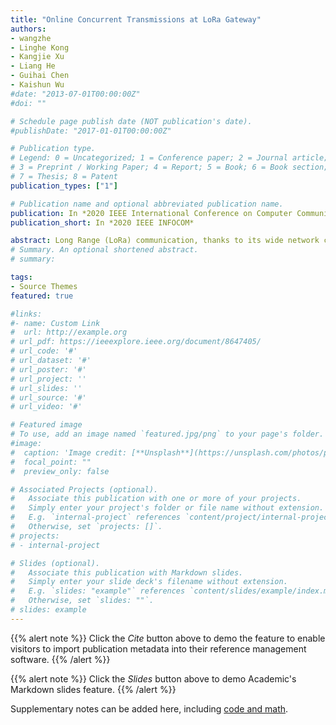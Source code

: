 ```yaml
---
title: "Online Concurrent Transmissions at LoRa Gateway"
authors:
- wangzhe
- Linghe Kong
- Kangjie Xu
- Liang He
- Guihai Chen
- Kaishun Wu
#date: "2013-07-01T00:00:00Z"
#doi: ""

# Schedule page publish date (NOT publication's date).
#publishDate: "2017-01-01T00:00:00Z"

# Publication type.
# Legend: 0 = Uncategorized; 1 = Conference paper; 2 = Journal article;
# 3 = Preprint / Working Paper; 4 = Report; 5 = Book; 6 = Book section;
# 7 = Thesis; 8 = Patent
publication_types: ["1"]

# Publication name and optional abbreviated publication name.
publication: In *2020 IEEE International Conference on Computer Communications*
publication_short: In *2020 IEEE INFOCOM*

abstract: Long Range (LoRa) communication, thanks to its wide network coverage and low energy operation, has attracted extensive attentions from both academia and industry. However, existing LoRa-based Wide Area Network (LoRaWAN) suffers from severe inter-network interference, due to the following two reasons. First, the densely-deployed LoRa ends usually share the same network configurations, such as spreading factor (SF), bandwidth (BW) and carrier frequency (CF), causing interference when operating in the vicinity. Second, LoRa is tailored for low-power devices, which excludes LoRaWAN from using the listen-before-talk (LBT) mechanisms commonly used in wireless communication technologies, such as WiFi and ZigBee —LoRaWAN has to use the duty-cycled medium access policy and thus being incapable of channel sensing or collision avoidance. To mitigate the inter-network interference, we propose a novel solution achieving the online concurrent transmissions at LoRa gateway, called OCT, which recovers collided packets at the gateway and thus improves LoRaWAN’s throughput. Moreover, OCT achieves the online concurrent transmission using only LoRa’s (de)modulation information, thus can be easily deployed at LoRa gateway. We have implemented and evaluated OCT on USRP platform and commodity LoRa ends, showing OCT achieves: (i) >90% packet reception rate (PRR), (ii) 3x10^{-3} bit error rate (BER), (iii) 2x and 3x throughput in the scenarios of two- and three- packet collisions respectively, and (iv) reducing 67% latency compared with state-of-the-art.
# Summary. An optional shortened abstract.
# summary:

tags:
- Source Themes
featured: true

#links:
#- name: Custom Link
#  url: http://example.org
# url_pdf: https://ieeexplore.ieee.org/document/8647405/
# url_code: '#'
# url_dataset: '#'
# url_poster: '#'
# url_project: ''
# url_slides: ''
# url_source: '#'
# url_video: '#'

# Featured image
# To use, add an image named `featured.jpg/png` to your page's folder. 
#image:
#  caption: 'Image credit: [**Unsplash**](https://unsplash.com/photos/pLCdAaMFLTE)'
#  focal_point: ""
#  preview_only: false

# Associated Projects (optional).
#   Associate this publication with one or more of your projects.
#   Simply enter your project's folder or file name without extension.
#   E.g. `internal-project` references `content/project/internal-project/index.md`.
#   Otherwise, set `projects: []`.
# projects:
# - internal-project

# Slides (optional).
#   Associate this publication with Markdown slides.
#   Simply enter your slide deck's filename without extension.
#   E.g. `slides: "example"` references `content/slides/example/index.md`.
#   Otherwise, set `slides: ""`.
# slides: example
---
```


{{% alert note %}}
Click the *Cite* button above to demo the feature to enable visitors to import publication metadata into their reference management software.
{{% /alert %}}

{{% alert note %}}
Click the *Slides* button above to demo Academic's Markdown slides feature.
{{% /alert %}}

Supplementary notes can be added here, including [code and math](https://sourcethemes.com/academic/docs/writing-markdown-latex/).


